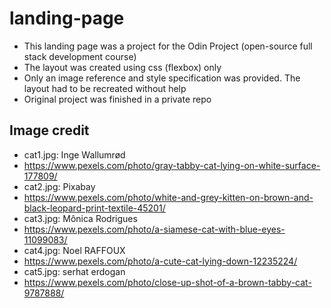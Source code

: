 # landing-page

- This landing page was a project for the Odin Project (open-source full stack development course)
- The layout was created using css (flexbox) only
- Only an image reference and style specification was provided. The layout had to be recreated without help
- Original project was finished in a private repo

## Image credit
 - cat1.jpg: Inge Wallumrød
  - https://www.pexels.com/photo/gray-tabby-cat-lying-on-white-surface-177809/
 - cat2.jpg: Pixabay
  - https://www.pexels.com/photo/white-and-grey-kitten-on-brown-and-black-leopard-print-textile-45201/
 - cat3.jpg: Mônica Rodrigues
  - https://www.pexels.com/photo/a-siamese-cat-with-blue-eyes-11099083/
 - cat4.jpg: Noel RAFFOUX
  - https://www.pexels.com/photo/a-cute-cat-lying-down-12235224/
 - cat5.jpg: serhat erdogan
  - https://www.pexels.com/photo/close-up-shot-of-a-brown-tabby-cat-9787888/
